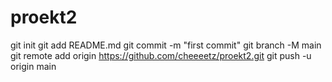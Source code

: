 # proekt2
git init
git add README.md
git commit -m "first commit"
git branch -M main
git remote add origin https://github.com/cheeeetz/proekt2.git
git push -u origin main
